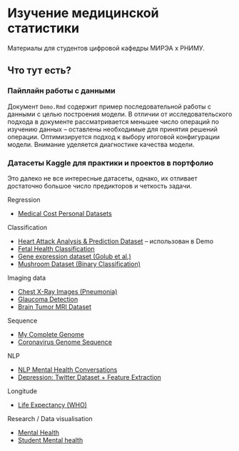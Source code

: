 # Изучение медицинской статистики

Материалы для студентов цифровой кафедры МИРЭА x РНИМУ.

## Что тут есть?
### Пайплайн работы с данными
Документ `Demo.Rmd` содержит пример последовательной работы с данными с целью построения модели. В отличии от исследовательского подхода в документе рассматривается меньшее число операций по изучению данных – оставлены необходимые для принятия решений операции. Оптимизируется подход к выбору итоговой конфигурации модели. Внимание уделяется диагностике качества модели.

### Датасеты Kaggle для практики и проектов в портфолио
Это далеко не все интересные датасеты, однако, их отливает достаточно большое число предикторов и четкость задачи.


Regression
* [Medical Cost Personal Datasets](https://www.kaggle.com/datasets/mirichoi0218/insurance)

Classification
* [Heart Attack Analysis & Prediction Dataset](https://www.kaggle.com/datasets/rashikrahmanpritom/heart-attack-analysis-prediction-dataset) – использован в Demo
* [Fetal Health Classification](https://www.kaggle.com/datasets/andrewmvd/fetal-health-classification)
* [Gene expression dataset (Golub et al.)](https://www.kaggle.com/datasets/crawford/gene-expression?select=data_set_ALL_AML_train.csv)
* [Mushroom Dataset (Binary Classification)](https://www.kaggle.com/datasets/prishasawhney/mushroom-dataset)

Imaging data
* [Chest X-Ray Images (Pneumonia)](https://www.kaggle.com/datasets/paultimothymooney/chest-xray-pneumonia)
* [Glaucoma Detection](https://www.kaggle.com/datasets/sshikamaru/glaucoma-detection)
* [Brain Tumor MRI Dataset](https://www.kaggle.com/datasets/masoudnickparvar/brain-tumor-mri-dataset)

Sequence
* [My Complete Genome](https://www.kaggle.com/datasets/zusmani/mygenome)
* [Coronavirus Genome Sequence](https://www.kaggle.com/datasets/paultimothymooney/coronavirus-genome-sequence)

NLP
* [NLP Mental Health Conversations](https://www.kaggle.com/datasets/thedevastator/nlp-mental-health-conversations)
* [Depression: Twitter Dataset + Feature Extraction](https://www.kaggle.com/datasets/infamouscoder/mental-health-social-media)

Longitude
* [Life Expectancy (WHO)](https://www.kaggle.com/datasets/kumarajarshi/life-expectancy-who)

Research / Data visualisation
* [Mental Health](https://www.kaggle.com/datasets/imtkaggleteam/mental-health)
* [Student Mental health](https://www.kaggle.com/datasets/shariful07/student-mental-health)



